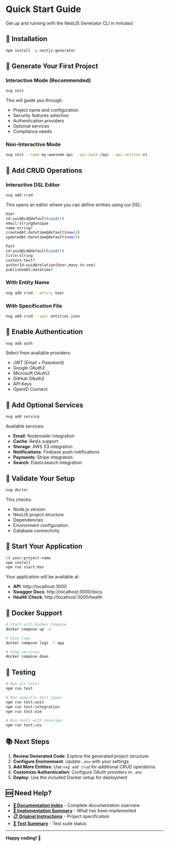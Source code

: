 # Quick Start Guide

Get up and running with the NestJS Generator CLI in minutes!

## 🚀 Installation

```bash
npm install -g nestjs-generator
```

## 🎯 Generate Your First Project

### Interactive Mode (Recommended)

```bash
nxg init
```

This will guide you through:
- Project name and configuration
- Security features selection
- Authentication providers
- Optional services
- Compliance needs

### Non-Interactive Mode

```bash
nxg init --name my-awesome-api --api-base /api --api-version v1
```

## 📝 Add CRUD Operations

### Interactive DSL Editor

```bash
nxg add crud
```

This opens an editor where you can define entities using our DSL:

```bash
User
id:uuid@id@default(cuid())
email:string@unique
name:string?
createdAt:datetime@default(now())
updatedAt:datetime@default(now())

Post
id:uuid@id@default(cuid())
title:string
content:text?
authorId:uuid@relation(User,many-to-one)
publishedAt:datetime?
```

### With Entity Name

```bash
nxg add crud --entity User
```

### With Specification File

```bash
nxg add crud --spec entities.json
```

## 🔐 Enable Authentication

```bash
nxg add auth
```

Select from available providers:
- JWT (Email + Password)
- Google OAuth2
- Microsoft OAuth2
- GitHub OAuth2
- API Keys
- OpenID Connect

## 🔧 Add Optional Services

```bash
nxg add service
```

Available services:
- **Email**: Nodemailer integration
- **Cache**: Redis support
- **Storage**: AWS S3 integration
- **Notifications**: Firebase push notifications
- **Payments**: Stripe integration
- **Search**: Elasticsearch integration

## 🏥 Validate Your Setup

```bash
nxg doctor
```

This checks:
- Node.js version
- NestJS project structure
- Dependencies
- Environment configuration
- Database connectivity

## 🚀 Start Your Application

```bash
cd your-project-name
npm install
npm run start:dev
```

Your application will be available at:
- **API**: http://localhost:3000
- **Swagger Docs**: http://localhost:3000/docs
- **Health Check**: http://localhost:3000/health

## 🐳 Docker Support

```bash
# Start with Docker Compose
docker compose up -d

# View logs
docker compose logs -f app

# Stop services
docker compose down
```

## 🧪 Testing

```bash
# Run all tests
npm run test

# Run specific test types
npm run test:unit
npm run test:integration
npm run test:e2e

# Run tests with coverage
npm run test:cov
```

## 📚 Next Steps

1. **Review Generated Code**: Explore the generated project structure
2. **Configure Environment**: Update `.env` with your settings
3. **Add More Entities**: Use `nxg add crud` for additional CRUD operations
4. **Customize Authentication**: Configure OAuth providers in `.env`
5. **Deploy**: Use the included Docker setup for deployment

## 🆘 Need Help?

- **[📖 Documentation Index](./README.md)** - Complete documentation overview
- **[🚀 Implementation Summary](./IMPLEMENTATION_SUMMARY.md)** - What has been implemented
- **[📋 Original Instructions](./instructions.md)** - Project specification
- **[🧪 Test Summary](./TEST_SUMMARY.md)** - Test suite status

---

**Happy coding! 🚀**
